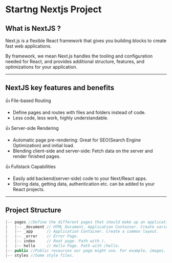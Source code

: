 # Startng Nextjs Project

## What is NextJS ?
Next.js is a flexible React framework that gives you building blocks to create fast web applications.

By framework, we mean Next.js handles the tooling and configuration needed for React, and provides additional structure, features, and optimizations for your application.

---
## NextJS key features and benefits

👍 File-based Routing
- Define pages and routes with files and folders instead of code.
- Less code, less work, highly understandable.

👍 Server-side Rendering
- Automatic page pre-rendering: Great for SEO(Search Engine Optimization) and initial load.
- Blending client-side and server-side: Fetch data on the server and render finished pages.

👍 Fullstack Capabilities
- Easily add backend(server-side) code to your Next/React apps.
- Storing data, getting data, authentication etc. can be added to your React projects.
---
## Project Structure

```javascript
|-- pages //Define the different pages that should make up an application.
|   |-- _document // HTML Document, Application Container. Create various pages, etc.
|   |-- _app      // Application Container. Create a common layout.
|   |-- _error    // Error Page.
|   |-- index     // Root page. Path with /. 
|   |-- hello     // Hello Page. Path with /hello.
|-- public //Public resources our page might use. For example, images.
|-- styles //Some style files.
```

